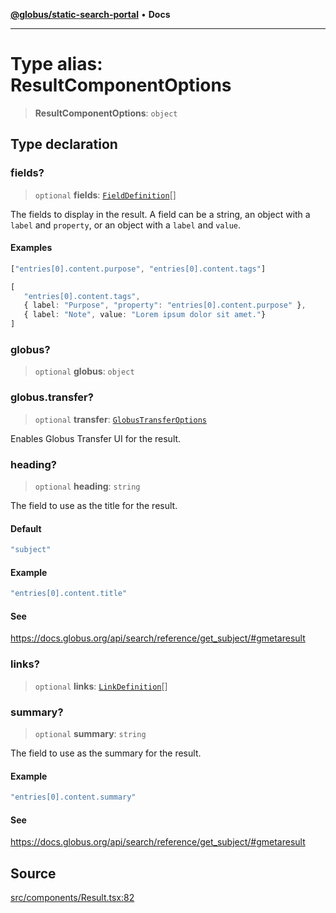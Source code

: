 [**@globus/static-search-portal**](../../README.md) • **Docs**

***

# Type alias: ResultComponentOptions

> **ResultComponentOptions**: `object`

## Type declaration

### fields?

> `optional` **fields**: [`FieldDefinition`](FieldDefinition.md)[]

The fields to display in the result.
A field can be a string, an object with a `label` and `property`, or an object with a `label` and `value`.

#### Examples

```ts
["entries[0].content.purpose", "entries[0].content.tags"]
```

```ts
[
   "entries[0].content.tags",
   { label: "Purpose", "property": "entries[0].content.purpose" },
   { label: "Note", value: "Lorem ipsum dolor sit amet."}
]
```

### globus?

> `optional` **globus**: `object`

### globus.transfer?

> `optional` **transfer**: [`GlobusTransferOptions`](GlobusTransferOptions.md)

Enables Globus Transfer UI for the result.

### heading?

> `optional` **heading**: `string`

The field to use as the title for the result.

#### Default

```ts
"subject"
```

#### Example

```ts
"entries[0].content.title"
```

#### See

https://docs.globus.org/api/search/reference/get_subject/#gmetaresult

### links?

> `optional` **links**: [`LinkDefinition`](LinkDefinition.md)[]

### summary?

> `optional` **summary**: `string`

The field to use as the summary for the result.

#### Example

```ts
"entries[0].content.summary"
```

#### See

https://docs.globus.org/api/search/reference/get_subject/#gmetaresult

## Source

[src/components/Result.tsx:82](https://github.com/globus/static-search-portal/blob/070e36d2f911e99d43e515c735c6dc05f429a795/src/components/Result.tsx#L82)
